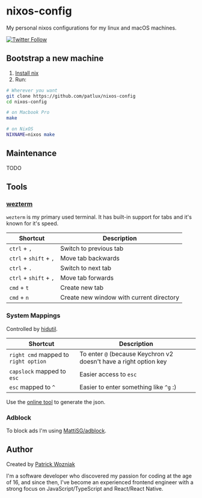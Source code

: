 # nixos-config

My personal nixos configurations for my linux and macOS machines.

[![Twitter Follow](https://img.shields.io/twitter/follow/de_patwoz?style=social)](https://twitter.com/de_patwoz)

## Bootstrap a new machine

1. [Install nix](https://github.com/DeterminateSystems/nix-installer?tab=readme-ov-file#determinate-nix-installer)
2. Run:

```sh
# Wherever you want
git clone https://github.com/patlux/nixos-config
cd nixos-config

# on Macbook Pro
make

# on NixOS
NIXNAME=nixos make
```

## Maintenance

TODO

## Tools

### [wezterm](https://wezfurlong.org/wezterm)

`wezterm` is my primary used terminal. It has built-in support for tabs and it's known for it's speed.

| Shortcut               | Description                              |
| ---------------------- | ---------------------------------------- |
| `ctrl` + `,`           | Switch to previous tab                   |
| `ctrl` + `shift` + `,` | Move tab backwards                       |
| `ctrl` + `.`           | Switch to next tab                       |
| `ctrl` + `shift` + `,` | Move tab forwards                        |
| `cmd` + `t`            | Create new tab                           |
| `cmd` + `n`            | Create new window with current directory |

### System Mappings

Controlled by [hidutil](https://developer.apple.com/library/archive/technotes/tn2450/_index.html).

| Shortcut                             | Description                                                       |
| ------------------------------------ | ----------------------------------------------------------------- |
| `right cmd` mapped to `right option` | To enter `@` (because Keychron v2 doesn't have a right option key |
| `capslock` mapped to `esc`           | Easier access to `esc`                                            |
| `esc` mapped to `^`                  | Easier to enter something like `^g` :)                            |

Use the [online tool](https://hidutil-generator.netlify.app) to generate the json.

### Adblock

To block ads I'm using [MattiSG/adblock](https://github.com/MattiSG/adblock).

## Author

Created by [Patrick Wozniak](https://patwoz.dev)

I'm a software developer who discovered my passion for coding at the age of 16, and since then, I've become an experienced frontend engineer with a strong focus on JavaScript/TypeScript and React/React Native.
